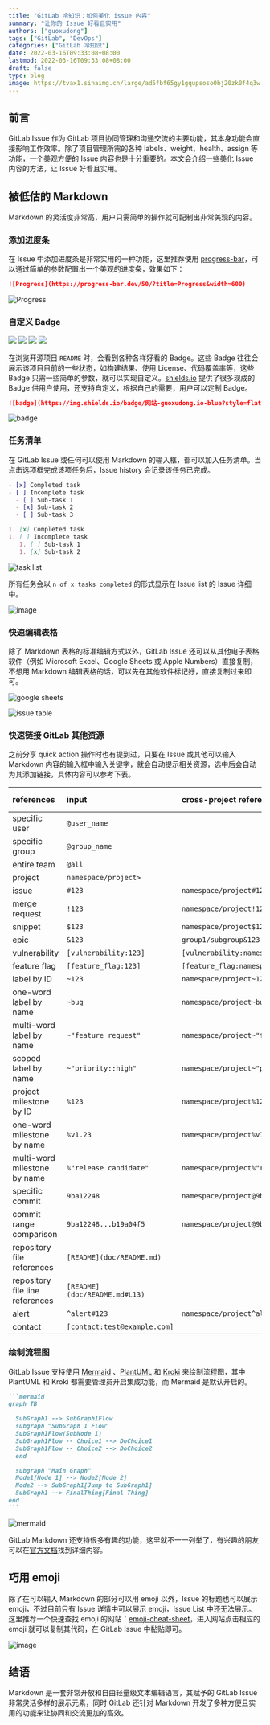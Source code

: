 ```yaml
---
title: "GitLab 冷知识：如何美化 issue 内容"
summary: "让你的 Issue 好看且实用"
authors: ["guoxudong"]
tags: ["GitLab", "DevOps"]
categories: ["GitLab 冷知识"]
date: 2022-03-16T09:33:08+08:00
lastmod: 2022-03-16T09:33:08+08:00
draft: false
type: blog
image: https://tvax1.sinaimg.cn/large/ad5fbf65gy1gqupsoso0bj20zk0f4q3w.jpg
---
```

## 前言

GitLab Issue 作为 GitLab 项目协同管理和沟通交流的主要功能，其本身功能会直接影响工作效率。除了项目管理所需的各种 labels、weight、health、assign 等功能，一个美观方便的 Issue 内容也是十分重要的。本文会介绍一些美化 Issue 内容的方法，让 Issue 好看且实用。

## 被低估的 Markdown

Markdown 的灵活度非常高，用户只需简单的操作就可配制出非常美观的内容。

### 添加进度条

在 Issue 中添加进度条是非常实用的一种功能，这里推荐使用 [progress-bar](https://github.com/fredericojordan/progress-bar)，可以通过简单的参数配置出一个美观的进度条，效果如下：

```markdown
![Progress](https://progress-bar.dev/50/?title=Progress&width=600)
```

![Progress](https://progress-bar.dev/50/?title=Progress&width=600)

### 自定义 Badge

![](https://img.shields.io/badge/build-passing-brightgreen)
![](https://img.shields.io/badge/coverage-90%25-green)
![](https://img.shields.io/badge/tests-477%20passed%2C%202%20failed-red)
![](https://img.shields.io/badge/license-MIT-green)

在浏览开源项目 `README` 时，会看到各种各样好看的 Badge。这些 Badge 往往会展示该项目目前的一些状态，如构建结果、使用 License、代码覆盖率等，这些 Badge 只需一些简单的参数，就可以实现自定义。[shields.io](https://shields.io/) 提供了很多现成的 Badge 供用户使用，还支持自定义，根据自己的需要，用户可以定制 Badge。

```markdown
![badge](https://img.shields.io/badge/网站-guoxudong.io-blue?style=flat-square&logo=playstation)
```

![badge](https://img.shields.io/badge/网站-guoxudong.io-blue?style=flat-square&logo=playstation)

### 任务清单

在 GitLab Issue 或任何可以使用 Markdown 的输入框，都可以加入任务清单。当点击选项框完成该项任务后，Issue history 会记录该任务已完成。

```markdown
- [x] Completed task
- [ ] Incomplete task
  - [ ] Sub-task 1
  - [x] Sub-task 2
  - [ ] Sub-task 3

1. [x] Completed task
1. [ ] Incomplete task
   1. [ ] Sub-task 1
   1. [x] Sub-task 2
```

![task list](https://tva4.sinaimg.cn/large/ad5fbf65gy1h0bi12djx2j20cp08t75n.jpg)

所有任务会以 `n of x tasks completed`  的形式显示在 Issue list 的 Issue 详细中。

![image](https://tva4.sinaimg.cn/large/ad5fbf65gy1h0bi4tqkgrj20rw03ijsr.jpg)

### 快速编辑表格

除了 Markdown 表格的标准编辑方式以外，GitLab Issue 还可以从其他电子表格软件（例如 Microsoft Excel、Google Sheets 或 Apple Numbers）直接复制，不想用 Markdown 编辑表格的话，可以先在其他软件标记好，直接复制过来即可。

![google sheets](https://tva2.sinaimg.cn/large/ad5fbf65gy1h0bib6mzy5j20sg0lk7ka.jpg)

![issue table](https://tvax1.sinaimg.cn/large/ad5fbf65gy1h0bibih0vxj20sg0gun3q.jpg)

### 快速链接 GitLab 其他资源

之前分享 quick action 操作时也有提到过，只要在 Issue 或其他可以输入 Markdown 内容的输入框中输入关键字，就会自动提示相关资源，选中后会自动为其添加链接，具体内容可以参考下表。

| references                                                                  | input                         | cross-project reference                 | shortcut inside same namespace |
|:----------------------------------------------------------------------------|:------------------------------|:----------------------------------------|:-------------------------------|
| specific user                                                               | `@user_name`                  |                                         |                                |
| specific group                                                              | `@group_name`                 |                                         |                                |
| entire team                                                                 | `@all`                        |                                         |                                |
| project                                                                     | `namespace/project>`          |                                         |                                |
| issue                                                                       | ``#123``                      | `namespace/project#123`                 | `project#123`                  |
| merge request                                                               | `!123`                        | `namespace/project!123`                 | `project!123`                  |
| snippet                                                                     | `$123`                        | `namespace/project$123`                 | `project$123`                  |
| epic                                               | `&123`                        | `group1/subgroup&123`                   |                                |
| vulnerability | `[vulnerability:123]`         | `[vulnerability:namespace/project/123]` | `[vulnerability:project/123]`  |
| feature flag                                                                | `[feature_flag:123]`          | `[feature_flag:namespace/project/123]`  | `[feature_flag:project/123]`   |
| label by ID                                                                 | `~123`                        | `namespace/project~123`                 | `project~123`                  |
| one-word label by name                                                      | `~bug`                        | `namespace/project~bug`                 | `project~bug`                  |
| multi-word label by name                                                    | `~"feature request"`          | `namespace/project~"feature request"`   | `project~"feature request"`    |
| scoped label by name                                                        | `~"priority::high"`           | `namespace/project~"priority::high"`    | `project~"priority::high"`     |
| project milestone by ID                                                     | `%123`                        | `namespace/project%123`                 | `project%123`                  |
| one-word milestone by name                                                  | `%v1.23`                      | `namespace/project%v1.23`               | `project%v1.23`                |
| multi-word milestone by name                                                | `%"release candidate"`        | `namespace/project%"release candidate"` | `project%"release candidate"`  |
| specific commit                                                             | `9ba12248`                    | `namespace/project@9ba12248`            | `project@9ba12248`             |
| commit range comparison                                                     | `9ba12248...b19a04f5`         | `namespace/project@9ba12248...b19a04f5` | `project@9ba12248...b19a04f5`  |
| repository file references                                                  | `[README](doc/README.md)`     |                                         |                                |
| repository file line references                                             | `[README](doc/README.md#L13)` |                                         |                                |
| alert                     | `^alert#123`                  | `namespace/project^alert#123`           | `project^alert#123`            |
| contact                                                                     | `[contact:test@example.com]`  |                                         |                                |

### 绘制流程图

GitLab Issue 支持使用 [Mermaid](https://mermaidjs.github.io/) 、[PlantUML](https://plantuml.com) 和 [Kroki](https://kroki.io) 来绘制流程图，其中 PlantUML 和 Kroki 都需要管理员开启集成功能，而 Mermaid 是默认开启的。

````markdown
```mermaid
graph TB

  SubGraph1 --> SubGraph1Flow
  subgraph "SubGraph 1 Flow"
  SubGraph1Flow(SubNode 1)
  SubGraph1Flow -- Choice1 --> DoChoice1
  SubGraph1Flow -- Choice2 --> DoChoice2
  end

  subgraph "Main Graph"
  Node1[Node 1] --> Node2[Node 2]
  Node2 --> SubGraph1[Jump to SubGraph1]
  SubGraph1 --> FinalThing[Final Thing]
end
```
````

![mermaid](https://tva1.sinaimg.cn/large/ad5fbf65gy1h0bisnmc0gj213e0x8gnv.jpg)

GitLab Markdown 还支持很多有趣的功能，这里就不一一列举了，有兴趣的朋友可以在[官方文档](https://jihulab.com/help/user/markdown)找到详细内容。

## 巧用 emoji

除了在可以输入 Markdown 的部分可以用 emoji 以外，Issue 的标题也可以展示 emoji，不过目前只有 Issue 详情中可以展示 emoji，Issue List 中还无法展示。这里推荐一个快速查找 emoji 的网站：[emoji-cheat-sheet](https://www.webfx.com/tools/emoji-cheat-sheet/)，进入网站点击相应的 emoji 就可以复制其代码，在 GitLab Issue 中黏贴即可。

![image](https://tvax1.sinaimg.cn/large/ad5fbf65gy1h0bjlo7iofj214c07oabk.jpg)

## 结语

Markdown 是一套非常开放和自由轻量级文本编辑语言，其赋予的 GitLab Issue 非常灵活多样的展示元素，同时 GitLab 还针对 Markdown 开发了多种方便且实用的功能来让协同和交流更加的高效。
